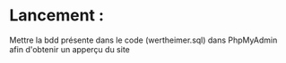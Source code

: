 # Lancement :

Mettre la bdd présente dans le code (wertheimer.sql) dans PhpMyAdmin afin d'obtenir un apperçu du site
